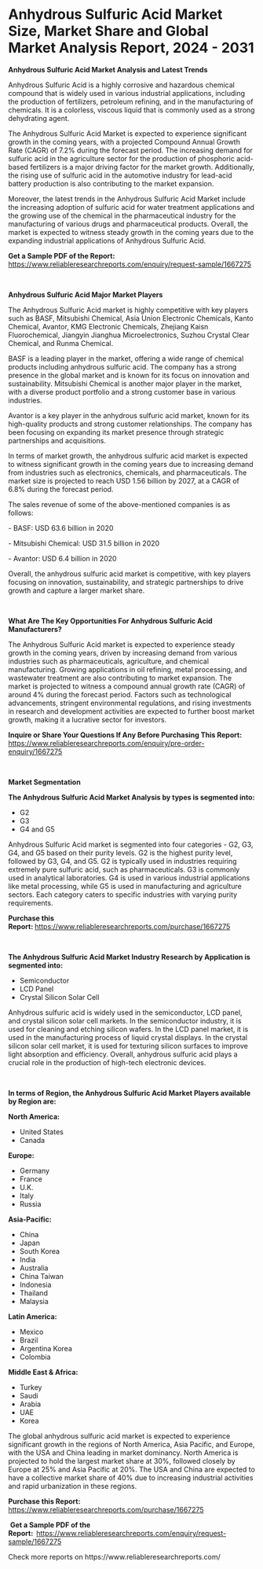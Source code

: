 <p><h1>Anhydrous Sulfuric Acid Market Size, Market Share and Global Market Analysis Report, 2024 - 2031</h1></p><p><strong>Anhydrous Sulfuric Acid Market Analysis and Latest Trends</strong></p>
<p><p>Anhydrous Sulfuric Acid is a highly corrosive and hazardous chemical compound that is widely used in various industrial applications, including the production of fertilizers, petroleum refining, and in the manufacturing of chemicals. It is a colorless, viscous liquid that is commonly used as a strong dehydrating agent.</p><p>The Anhydrous Sulfuric Acid Market is expected to experience significant growth in the coming years, with a projected Compound Annual Growth Rate (CAGR) of 7.2% during the forecast period. The increasing demand for sulfuric acid in the agriculture sector for the production of phosphoric acid-based fertilizers is a major driving factor for the market growth. Additionally, the rising use of sulfuric acid in the automotive industry for lead-acid battery production is also contributing to the market expansion.</p><p>Moreover, the latest trends in the Anhydrous Sulfuric Acid Market include the increasing adoption of sulfuric acid for water treatment applications and the growing use of the chemical in the pharmaceutical industry for the manufacturing of various drugs and pharmaceutical products. Overall, the market is expected to witness steady growth in the coming years due to the expanding industrial applications of Anhydrous Sulfuric Acid.</p></p>
<p><strong>Get a Sample PDF of the Report:&nbsp;</strong> <a href="https://www.reliableresearchreports.com/enquiry/request-sample/1667275">https://www.reliableresearchreports.com/enquiry/request-sample/1667275</a></p>
<p>&nbsp;</p>
<p><strong>Anhydrous Sulfuric Acid Major Market Players</strong></p>
<p><p>The Anhydrous Sulfuric Acid market is highly competitive with key players such as BASF, Mitsubishi Chemical, Asia Union Electronic Chemicals, Kanto Chemical, Avantor, KMG Electronic Chemicals, Zhejiang Kaisn Fluorochemical, Jiangyin Jianghua Microelectronics, Suzhou Crystal Clear Chemical, and Runma Chemical. </p><p>BASF is a leading player in the market, offering a wide range of chemical products including anhydrous sulfuric acid. The company has a strong presence in the global market and is known for its focus on innovation and sustainability. Mitsubishi Chemical is another major player in the market, with a diverse product portfolio and a strong customer base in various industries.</p><p>Avantor is a key player in the anhydrous sulfuric acid market, known for its high-quality products and strong customer relationships. The company has been focusing on expanding its market presence through strategic partnerships and acquisitions.</p><p>In terms of market growth, the anhydrous sulfuric acid market is expected to witness significant growth in the coming years due to increasing demand from industries such as electronics, chemicals, and pharmaceuticals. The market size is projected to reach USD 1.56 billion by 2027, at a CAGR of 6.8% during the forecast period.</p><p>The sales revenue of some of the above-mentioned companies is as follows:</p><p>- BASF: USD 63.6 billion in 2020</p><p>- Mitsubishi Chemical: USD 31.5 billion in 2020</p><p>- Avantor: USD 6.4 billion in 2020</p><p>Overall, the anhydrous sulfuric acid market is competitive, with key players focusing on innovation, sustainability, and strategic partnerships to drive growth and capture a larger market share.</p></p>
<p>&nbsp;</p>
<p><strong>What Are The Key Opportunities For Anhydrous Sulfuric Acid Manufacturers?</strong></p>
<p><p>The Anhydrous Sulfuric Acid market is expected to experience steady growth in the coming years, driven by increasing demand from various industries such as pharmaceuticals, agriculture, and chemical manufacturing. Growing applications in oil refining, metal processing, and wastewater treatment are also contributing to market expansion. The market is projected to witness a compound annual growth rate (CAGR) of around 4% during the forecast period. Factors such as technological advancements, stringent environmental regulations, and rising investments in research and development activities are expected to further boost market growth, making it a lucrative sector for investors.</p></p>
<p><strong>Inquire or Share Your Questions If Any Before Purchasing This Report:</strong> <a href="https://www.reliableresearchreports.com/enquiry/pre-order-enquiry/1667275">https://www.reliableresearchreports.com/enquiry/pre-order-enquiry/1667275</a></p>
<p>&nbsp;</p>
<p><strong>Market Segmentation</strong></p>
<p><strong>The Anhydrous Sulfuric Acid Market Analysis by types is segmented into:</strong></p>
<p><ul><li>G2</li><li>G3</li><li>G4 and G5</li></ul></p>
<p><p>Anhydrous Sulfuric Acid market is segmented into four categories - G2, G3, G4, and G5 based on their purity levels. G2 is the highest purity level, followed by G3, G4, and G5. G2 is typically used in industries requiring extremely pure sulfuric acid, such as pharmaceuticals. G3 is commonly used in analytical laboratories. G4 is used in various industrial applications like metal processing, while G5 is used in manufacturing and agriculture sectors. Each category caters to specific industries with varying purity requirements.</p></p>
<p><strong>Purchase this Report:&nbsp;</strong><a href="https://www.reliableresearchreports.com/purchase/1667275">https://www.reliableresearchreports.com/purchase/1667275</a></p>
<p>&nbsp;</p>
<p><strong>The Anhydrous Sulfuric Acid Market Industry Research by Application is segmented into:</strong></p>
<p><ul><li>Semiconductor</li><li>LCD Panel</li><li>Crystal Silicon Solar Cell</li></ul></p>
<p><p>Anhydrous sulfuric acid is widely used in the semiconductor, LCD panel, and crystal silicon solar cell markets. In the semiconductor industry, it is used for cleaning and etching silicon wafers. In the LCD panel market, it is used in the manufacturing process of liquid crystal displays. In the crystal silicon solar cell market, it is used for texturing silicon surfaces to improve light absorption and efficiency. Overall, anhydrous sulfuric acid plays a crucial role in the production of high-tech electronic devices.</p></p>
<p>&nbsp;</p>
<p><strong>In terms of Region, the Anhydrous Sulfuric Acid Market Players available by Region are:</strong></p>
<p>
    <p> <strong> North America: </strong>
        <ul>
            <li>United States</li>
            <li>Canada</li>
        </ul>
        </p> 
    <p> <strong> Europe: </strong>
        <ul>
            <li>Germany</li>
            <li>France</li>
            <li>U.K.</li>
            <li>Italy</li>
            <li>Russia</li>
        </ul>
        </p> 
    <p> <strong> Asia-Pacific: </strong>
        <ul>
            <li>China</li>
            <li>Japan</li>
            <li>South Korea</li>
            <li>India</li>
            <li>Australia</li>
            <li>China Taiwan</li>
            <li>Indonesia</li>
            <li>Thailand</li>
            <li>Malaysia</li>
        </ul>
        </p> 
    <p> <strong> Latin America: </strong>
        <ul>
            <li>Mexico</li>
            <li>Brazil</li>
            <li>Argentina Korea</li>
            <li>Colombia</li>
        </ul>
        </p> 
    <p> <strong> Middle East & Africa: </strong>
        <ul>
            <li>Turkey</li>
            <li>Saudi</li>
            <li>Arabia</li>
            <li>UAE</li>
            <li>Korea</li>
        </ul>
    </p>
    </p>
<p><p>The global anhydrous sulfuric acid market is expected to experience significant growth in the regions of North America, Asia Pacific, and Europe, with the USA and China leading in market dominancy. North America is projected to hold the largest market share at 30%, followed closely by Europe at 25% and Asia Pacific at 20%. The USA and China are expected to have a collective market share of 40% due to increasing industrial activities and rapid urbanization in these regions.</p></p>
<p><strong>Purchase this Report: </strong><a href="https://www.reliableresearchreports.com/purchase/1667275">https://www.reliableresearchreports.com/purchase/1667275</a></p>
<p>&nbsp;<strong>Get a Sample PDF of the Report:&nbsp;&nbsp;</strong><a href="https://www.reliableresearchreports.com/enquiry/request-sample/1667275">https://www.reliableresearchreports.com/enquiry/request-sample/1667275</a></p>
<p><strong></strong></p>
<p>Check more reports on https://www.reliableresearchreports.com/</p>